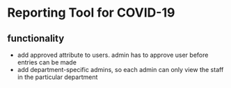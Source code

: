 # Reporting Tool for COVID-19

## functionality

- add approved attribute to users. admin has to approve user before entries can be made
- add department-specific admins, so each admin can only view the staff in the particular department
